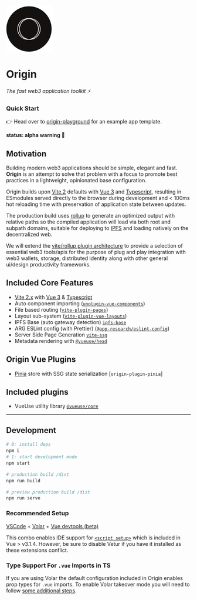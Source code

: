 <img src='./projects/origin-vue-ts/src/assets/origin-logo.svg' width='128' height='128' alt='origin' />

# Origin

_The fast web3 application toolkit ⚡️_

### Quick Start
👉 Head over to [origin-playground](https://github.com/application-research/origin-playground) for an example app template.

**status: alpha warning 🐉**
## Motivation
Building modern web3 applications should be simple, elegant and fast. **Origin** is an attempt to solve that problem with a focus to promote best practices in a lightweight, opinionated base configuration.

Origin builds upon [Vite 2](https://vitejs.dev/) defaults with [Vue 3](https://v3.vuejs.org/) and [Typescript](https://www.typescriptlang.org/), resulting in ESmodules served directly to the browser during development and < 100ms hot reloading time with preservation of application state between updates.

The production build uses [rollup](https://rollupjs.org/guide/en/) to generate an optimized output with relative paths so the compiled application will load via both root and subpath domains, suitable for deploying to [IPFS](https://ipfs.io/) and loading natively on the decentralized web.

We will extend the [vite/rollup plugin architecture](https://vitejs.dev/guide/api-plugin.html) to provide a selection of essential web3 tools/apis for the purpose of plug and play integration with web3 wallets, storage, distributed identity along with other general ui/design productivity frameworks.

## Included Core Features 
- [Vite 2.x](https://vitejs.dev/) with [Vue 3](https://v3.vuejs.org/) & [Typescript](https://www.typescriptlang.org/)
- Auto component importing ([`unplugin-vue-components`](https://github.com/antfu/unplugin-vue-components))
- File based routing ([`vite-plugin-pages`](https://github.com/hannoeru/vite-plugin-pages))
- Layout sub-system ([`vite-plugin-vue-layouts`](https://github.com/JohnCampionJr/vite-plugin-vue-layouts))
- IPFS Base (auto gateway detection) [`ipfs-base`](https://github.com/cwaring/ipfs-base)
- ARG ESLint config (with Prettier) ([`@app-research/eslint-config`](https://github.com/application-research/eslint-config))
- Server Side Page Generation [`vite-ssg`](https://github.com/antfu/vite-ssg)
- Metadata rendering with [`@vueuse/head`](https://github.com/vueuse/head)

## Origin Vue Plugins
- [Pinia](https://pinia.esm.dev/) store with SSG state serialization [`origin-plugin-pinia`]

## Included plugins
- VueUse utility library [`@vueuse/core`](https://vueuse.org/)
---

## Development

```bash
# 0: install deps
npm i
# 1: start development mode
npm start
```

```bash
# production build /dist
npm run build
```

```bash
# preview production build /dist
npm run serve
```
### Recommended Setup

[VSCode](https://code.visualstudio.com/) + [Volar](https://marketplace.visualstudio.com/items?itemName=johnsoncodehk.volar) + [Vue devtools (beta)](https://chrome.google.com/webstore/detail/vuejs-devtools/ljjemllljcmogpfapbkkighbhhppjdbg)

This combo enables IDE support for [`<script setup>`](https://github.com/vuejs/rfcs/pull/227) which is included in Vue > v3.1.4. However, be sure to disable Vetur if you have it installed as these extensions conflict.

### Type Support For `.vue` Imports in TS

If you are using Volar the default configuration included in Origin enables prop types for `.vue` imports. To enable Volar takeover mode you will need to follow [some additional steps](https://github.com/johnsoncodehk/volar/discussions/471).